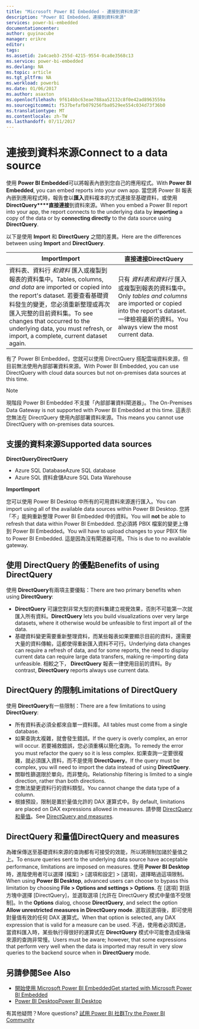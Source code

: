 ```yaml
---
title: "Microsoft Power BI Embedded - 連接到資料來源"
description: "Power BI Embedded，連接到資料來源"
services: power-bi-embedded
documentationcenter: 
author: guyinacube
manager: erikre
editor: 
tags: 
ms.assetid: 2a4caeb3-255d-4215-9554-0ca8e3568c13
ms.service: power-bi-embedded
ms.devlang: NA
ms.topic: article
ms.tgt_pltfrm: NA
ms.workload: powerbi
ms.date: 01/06/2017
ms.author: asaxton
ms.openlocfilehash: 9f614bbc63eae788aa52132c8f0e42ad8963559a
ms.sourcegitcommit: f537befafb079256fba0529ee554c034d73f36b0
ms.translationtype: MT
ms.contentlocale: zh-TW
ms.lasthandoff: 07/11/2017
---
```

# <a name="connect-to-a-data-source"></a><span data-ttu-id="3adcb-103">連接到資料來源</span><span class="sxs-lookup"><span data-stu-id="3adcb-103">Connect to a data source</span></span>
<span data-ttu-id="3adcb-104">使用 **Power BI Embedded**可以將報表內嵌到您自己的應用程式。</span><span class="sxs-lookup"><span data-stu-id="3adcb-104">With **Power BI Embedded**, you can embed reports into your own app.</span></span> <span data-ttu-id="3adcb-105">當您將 Power BI 報表內嵌到應用程式時，報告會以**匯入**資料複本的方式連接至基礎資料，或使用 **DirectQuery****直接連接**到資料來源。</span><span class="sxs-lookup"><span data-stu-id="3adcb-105">When you embed a Power BI report into your app, the report connects to the underlying data by **importing** a copy of the data or by **connecting directly** to the data source using **DirectQuery**.</span></span>

<span data-ttu-id="3adcb-106">以下是使用 **Import** 和 **DirectQuery** 之間的差異。</span><span class="sxs-lookup"><span data-stu-id="3adcb-106">Here are the differences between using **Import** and **DirectQuery**.</span></span>

| <span data-ttu-id="3adcb-107">Import</span><span class="sxs-lookup"><span data-stu-id="3adcb-107">Import</span></span> | <span data-ttu-id="3adcb-108">直接連接</span><span class="sxs-lookup"><span data-stu-id="3adcb-108">DirectQuery</span></span> |
| --- | --- |
| <span data-ttu-id="3adcb-109">資料表、資料行 *和資料* 匯入或複製到報表的資料集中。</span><span class="sxs-lookup"><span data-stu-id="3adcb-109">Tables, columns, *and data* are imported or copied into the report's dataset.</span></span> <span data-ttu-id="3adcb-110">若要查看基礎資料發生的變更，您必須重新整理或再次匯入完整的目前資料集。</span><span class="sxs-lookup"><span data-stu-id="3adcb-110">To see changes that occurred to the underlying data, you must refresh, or import, a complete, current dataset again.</span></span> |<span data-ttu-id="3adcb-111">只有 *資料表和資料行* 匯入或複製到報表的資料集中。</span><span class="sxs-lookup"><span data-stu-id="3adcb-111">Only *tables and columns* are imported or copied into the report's dataset.</span></span> <span data-ttu-id="3adcb-112">一律檢視最新的資料。</span><span class="sxs-lookup"><span data-stu-id="3adcb-112">You always view the most current data.</span></span> |

<span data-ttu-id="3adcb-113">有了 Power BI Embedded，您就可以使用 DirectQuery 搭配雲端資料來源，但目前無法使用內部部署資料來源。</span><span class="sxs-lookup"><span data-stu-id="3adcb-113">With Power BI Embedded, you can use DirectQuery with cloud data sources but not on-premises data sources at this time.</span></span>

> [!NOTE]
> <span data-ttu-id="3adcb-114">現階段 Power BI Embedded 不支援「內部部署資料閘道器」。</span><span class="sxs-lookup"><span data-stu-id="3adcb-114">The On-Premises Data Gateway is not supported with Power BI Embedded at this time.</span></span> <span data-ttu-id="3adcb-115">這表示您無法在 DirectQuery 使用內部部署資料來源。</span><span class="sxs-lookup"><span data-stu-id="3adcb-115">This means you cannot use DirectQuery with on-premises data sources.</span></span>

## <a name="supported-data-sources"></a><span data-ttu-id="3adcb-116">支援的資料來源</span><span class="sxs-lookup"><span data-stu-id="3adcb-116">Supported data sources</span></span>

<span data-ttu-id="3adcb-117">**DirectQuery**</span><span class="sxs-lookup"><span data-stu-id="3adcb-117">**DirectQuery**</span></span>
* <span data-ttu-id="3adcb-118">Azure SQL Database</span><span class="sxs-lookup"><span data-stu-id="3adcb-118">Azure SQL database</span></span>
* <span data-ttu-id="3adcb-119">Azure SQL 資料倉儲</span><span class="sxs-lookup"><span data-stu-id="3adcb-119">Azure SQL Data Warehouse</span></span>

<span data-ttu-id="3adcb-120">**Import**</span><span class="sxs-lookup"><span data-stu-id="3adcb-120">**Import**</span></span>

<span data-ttu-id="3adcb-121">您可以使用 Power BI Desktop 中所有的可用資料來源進行匯入。</span><span class="sxs-lookup"><span data-stu-id="3adcb-121">You can import using all of the available data sources within Power BI Desktop.</span></span> <span data-ttu-id="3adcb-122">您將「不」能夠重新整理 Power BI Embedded 中的資料。</span><span class="sxs-lookup"><span data-stu-id="3adcb-122">You will **not** be able to refresh that data within Power BI Embedded.</span></span> <span data-ttu-id="3adcb-123">您必須將 PBIX 檔案的變更上傳到 Power BI Embedded。</span><span class="sxs-lookup"><span data-stu-id="3adcb-123">You will have to upload changes to your PBIX file to Power BI Embedded.</span></span> <span data-ttu-id="3adcb-124">這是因為沒有閘道器可用。</span><span class="sxs-lookup"><span data-stu-id="3adcb-124">This is due to no available gateway.</span></span> 

## <a name="benefits-of-using-directquery"></a><span data-ttu-id="3adcb-125">使用 DirectQuery 的優點</span><span class="sxs-lookup"><span data-stu-id="3adcb-125">Benefits of using DirectQuery</span></span>
<span data-ttu-id="3adcb-126">使用 **DirectQuery**有兩項主要優點：</span><span class="sxs-lookup"><span data-stu-id="3adcb-126">There are two primary benefits when using **DirectQuery**:</span></span>

* <span data-ttu-id="3adcb-127">**DirectQuery** 可讓您對非常大型的資料集建立視覺效果，否則不可能第一次就匯入所有資料。</span><span class="sxs-lookup"><span data-stu-id="3adcb-127">**DirectQuery** lets you build visualizations over very large datasets, where it otherwise would be unfeasible to first import all of the data.</span></span>
* <span data-ttu-id="3adcb-128">基礎資料變更需要重新整理資料，而某些報表如果要顯示目前的資料，還需要大量的資料傳輸，這都使得重新匯入資料不可行。</span><span class="sxs-lookup"><span data-stu-id="3adcb-128">Underlying data changes can require a refresh of data, and for some reports, the need to display current data can require large data transfers, making re-importing data unfeasible.</span></span> <span data-ttu-id="3adcb-129">相較之下， **DirectQuery** 報表一律使用目前的資料。</span><span class="sxs-lookup"><span data-stu-id="3adcb-129">By contrast, **DirectQuery** reports always use current data.</span></span>

## <a name="limitations-of-directquery"></a><span data-ttu-id="3adcb-130">DirectQuery 的限制</span><span class="sxs-lookup"><span data-stu-id="3adcb-130">Limitations of DirectQuery</span></span>
   <span data-ttu-id="3adcb-131">使用 **DirectQuery**有一些限制：</span><span class="sxs-lookup"><span data-stu-id="3adcb-131">There are a few limitations to using **DirectQuery**:</span></span>

* <span data-ttu-id="3adcb-132">所有資料表必須全都來自單一資料庫。</span><span class="sxs-lookup"><span data-stu-id="3adcb-132">All tables must come from a single database.</span></span>
* <span data-ttu-id="3adcb-133">如果查詢太複雜，就會發生錯誤。</span><span class="sxs-lookup"><span data-stu-id="3adcb-133">If the query is overly complex, an error will occur.</span></span> <span data-ttu-id="3adcb-134">若要補救錯誤，您必須重構以簡化查詢。</span><span class="sxs-lookup"><span data-stu-id="3adcb-134">To remedy the error you must refactor the query so it is less complex.</span></span> <span data-ttu-id="3adcb-135">如果查詢一定要很複雜，就必須匯入資料，而不是使用 **DirectQuery**。</span><span class="sxs-lookup"><span data-stu-id="3adcb-135">If the query must be complex, you will need to import the data instead of using **DirectQuery**.</span></span>
* <span data-ttu-id="3adcb-136">關聯性篩選限於單向，而非雙向。</span><span class="sxs-lookup"><span data-stu-id="3adcb-136">Relationship filtering is limited to a single direction, rather than both directions.</span></span>
* <span data-ttu-id="3adcb-137">您無法變更資料行的資料類型。</span><span class="sxs-lookup"><span data-stu-id="3adcb-137">You cannot change the data type of a column.</span></span>
* <span data-ttu-id="3adcb-138">根據預設，限制是置於量值允許的 DAX 運算式中。</span><span class="sxs-lookup"><span data-stu-id="3adcb-138">By default, limitations are placed on DAX expressions allowed in measures.</span></span> <span data-ttu-id="3adcb-139">請參閱 [DirectQuery 和量值](#measures)。</span><span class="sxs-lookup"><span data-stu-id="3adcb-139">See [DirectQuery and measures](#measures).</span></span>

<a name="measures"/>

## <a name="directquery-and-measures"></a><span data-ttu-id="3adcb-140">DirectQuery 和量值</span><span class="sxs-lookup"><span data-stu-id="3adcb-140">DirectQuery and measures</span></span>
<span data-ttu-id="3adcb-141">為確保傳送至基礎資料來源的查詢都有可接受的效能，所以將限制加諸於量值之上。</span><span class="sxs-lookup"><span data-stu-id="3adcb-141">To ensure queries sent to the underlying data source have acceptable performance, limitations are imposed on measures.</span></span> <span data-ttu-id="3adcb-142">使用 **Power BI Desktop** 時，進階使用者可以選擇 [檔案] > [選項和設定] > [選項]，選擇略過這項限制。</span><span class="sxs-lookup"><span data-stu-id="3adcb-142">When using **Power BI Desktop**, advanced users can choose to bypass this limitation by choosing **File > Options and settings > Options**.</span></span> <span data-ttu-id="3adcb-143">在 [選項] 對話方塊中選擇 [DirectQuery]，並選取選項 [允許在 DirectQuery 模式中量值不受限制]。</span><span class="sxs-lookup"><span data-stu-id="3adcb-143">In the **Options** dialog, choose **DirectQuery**, and select the option **Allow unrestricted measures in DirectQuery mode**.</span></span> <span data-ttu-id="3adcb-144">選取該選項後，即可使用對量值有效的任何 DAX 運算式。</span><span class="sxs-lookup"><span data-stu-id="3adcb-144">When that option is selected, any DAX expression that is valid for a measure can be used.</span></span> <span data-ttu-id="3adcb-145">不過，使用者必須知道，當資料匯入時，某些執行得很好的運算式在 **DirectQuery** 模式中可能會造成後端來源的查詢非常慢。</span><span class="sxs-lookup"><span data-stu-id="3adcb-145">Users must be aware; however, that some expressions that perform very well when the data is imported may result in very slow queries to the backend source when in **DirectQuery** mode.</span></span> 

## <a name="see-also"></a><span data-ttu-id="3adcb-146">另請參閱</span><span class="sxs-lookup"><span data-stu-id="3adcb-146">See Also</span></span>
* [<span data-ttu-id="3adcb-147">開始使用 Microsoft Power BI Embedded</span><span class="sxs-lookup"><span data-stu-id="3adcb-147">Get started with Microsoft Power BI Embedded</span></span>](power-bi-embedded-get-started.md)
* [<span data-ttu-id="3adcb-148">Power BI Desktop</span><span class="sxs-lookup"><span data-stu-id="3adcb-148">Power BI Desktop</span></span>](https://powerbi.microsoft.com/documentation/powerbi-desktop-get-the-desktop/)

<span data-ttu-id="3adcb-149">有其他疑問？</span><span class="sxs-lookup"><span data-stu-id="3adcb-149">More questions?</span></span> [<span data-ttu-id="3adcb-150">試用 Power BI 社群</span><span class="sxs-lookup"><span data-stu-id="3adcb-150">Try the Power BI Community</span></span>](http://community.powerbi.com/)

